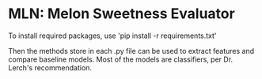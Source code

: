 # MLN: Melon Sweetness Evaluator

To install required packages, use 'pip install -r requirements.txt'

Then the methods store in each .py file can be used to extract features and compare baseline models. Most of the models are classifiers, per Dr. Lerch's recommendation. 

